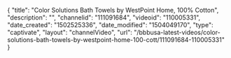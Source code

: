 {
    "title": "Color Solutions Bath Towels by WestPoint Home, 100% Cotton",
    "description": "",
    "channelid": "111091684",
    "videoid": "110005331",
    "date_created": "1502525336",
    "date_modified": "1504049170",
    "type": "captivate",
    "layout": "channelVideo",
    "url": "\/bbbusa-latest-videos\/color-solutions-bath-towels-by-westpoint-home-100-cott\/111091684-110005331"
}